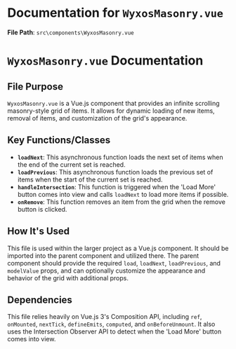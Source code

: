 # Documentation for `WyxosMasonry.vue`

**File Path**: `src\components\WyxosMasonry.vue`

# `WyxosMasonry.vue` Documentation

## File Purpose
`WyxosMasonry.vue` is a Vue.js component that provides an infinite scrolling masonry-style grid of items. It allows for dynamic loading of new items, removal of items, and customization of the grid's appearance.

## Key Functions/Classes

- **`loadNext`**: This asynchronous function loads the next set of items when the end of the current set is reached.
- **`loadPrevious`**: This asynchronous function loads the previous set of items when the start of the current set is reached.
- **`handleIntersection`**: This function is triggered when the 'Load More' button comes into view and calls `loadNext` to load more items if possible.
- **`onRemove`**: This function removes an item from the grid when the remove button is clicked.

## How It's Used
This file is used within the larger project as a Vue.js component. It should be imported into the parent component and utilized there. The parent component should provide the required `load`, `loadNext`, `loadPrevious`, and `modelValue` props, and can optionally customize the appearance and behavior of the grid with additional props.

## Dependencies
This file relies heavily on Vue.js 3's Composition API, including `ref`, `onMounted`, `nextTick`, `defineEmits`, `computed`, and `onBeforeUnmount`. It also uses the Intersection Observer API to detect when the 'Load More' button comes into view.